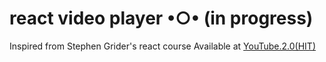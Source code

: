 # react video player •○• (in progress)
Inspired from Stephen Grider's react course
Available at [YouTube.2.0(HIT)](https://mecies.github.io/youtube-video-player/)


